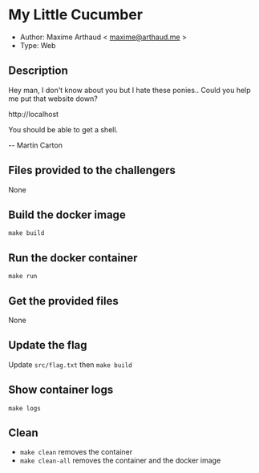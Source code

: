 # My Little Cucumber

- Author: Maxime Arthaud < maxime@arthaud.me >
- Type: Web

## Description

Hey man, I don't know about you but I hate these ponies.. Could you help me put that website down?

http://localhost

You should be able to get a shell.

-- Martin Carton

## Files provided to the challengers

None

## Build the docker image

`make build`

## Run the docker container

`make run`

## Get the provided files

None

## Update the flag

Update `src/flag.txt` then `make build`

## Show container logs

`make logs`

## Clean

* `make clean` removes the container
* `make clean-all` removes the container and the docker image
